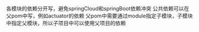 各模块的依赖分开写，避免springCloud和springBoot依赖冲突
公共依赖可以在父pom中写，例如actuator的依赖
父pom中需要通过module指定子模块，子模块中指定父模块，所以子项目中可以使用父项目的依赖